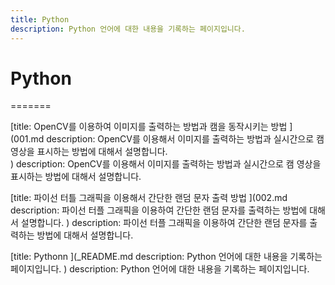 ```yaml
---
title: Python
description: Python 언어에 대한 내용을 기록하는 페이지입니다.
---
```



Python
===



=======



[title: OpenCV를 이용하여 이미지를 출력하는 방법과 캠을 동작시키는 방법
](001.md description: OpenCV를 이용해서 이미지를 출력하는 방법과 실시간으로 캠 영상을 표시하는 방법에 대해서 설명합니다.  
)
description: OpenCV를 이용해서 이미지를 출력하는 방법과 실시간으로 캠 영상을 표시하는 방법에 대해서 설명합니다.  



[](README.md )



[title: 파이선 터틀 그래픽을 이용해서 간단한 랜덤 문자 출력 방법
](002.md description: 파이선 터플 그래픽을 이용하여 간단한 랜덤 문자를 출력하는 방법에 대해서 설명합니다.
)
description: 파이선 터플 그래픽을 이용하여 간단한 랜덤 문자를 출력하는 방법에 대해서 설명합니다.



[title: Pythonn
](_README.md description: Python 언어에 대한 내용을 기록하는 페이지입니다.
)
description: Python 언어에 대한 내용을 기록하는 페이지입니다.

